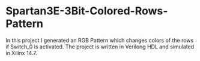 # Spartan3E-3Bit-Colored-Rows-Pattern
In this project I generated an RGB Pattern which changes colors of the rows if Switch_0 is activated. The project is written in Verilong HDL and simulated in Xilinx 14.7.
